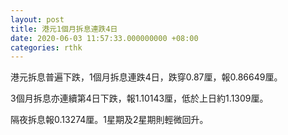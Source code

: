 ```yaml
---
layout: post
title: 港元1個月拆息連跌4日
date: 2020-06-03 11:57:33.000000000 +08:00
categories: rthk
---
```


港元拆息普遍下跌，1個月拆息連跌4日，跌穿0.87厘，報0.86649厘。

3個月拆息亦連續第4日下跌，報1.10143厘，低於上日約1.1309厘。

隔夜拆息報0.13274厘。1星期及2星期則輕微回升。
